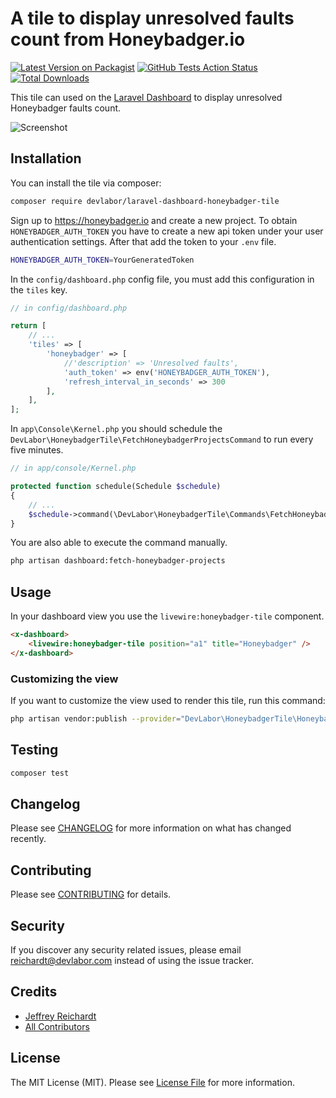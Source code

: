 # A tile to display unresolved faults count from Honeybadger.io

[![Latest Version on Packagist](https://img.shields.io/packagist/v/devlabor/laravel-dashboard-honeybadger-tile.svg?style=flat-square)](https://packagist.org/packages/devlabor/laravel-dashboard-honeybadger-tile)
[![GitHub Tests Action Status](https://img.shields.io/github/workflow/status/devlabor/laravel-dashboard-honeybadger-tile/run-tests?label=tests)](https://github.com/devlabor/laravel-dashboard-honeybadger-tile/actions?query=workflow%3Arun-tests+branch%3Amaster)
[![Total Downloads](https://img.shields.io/packagist/dt/devlabor/laravel-dashboard-honeybadger-tile.svg?style=flat-square)](https://packagist.org/packages/devlabor/laravel-dashboard-honeybadger-tile)

This tile can used on the [Laravel Dashboard](https://docs.spatie.be/laravel-dashboard) to display unresolved Honeybadger faults count.

![Screenshot](https://devlabor.com/github/screenshot-laravel-dashboard-honeybadger-tile.jpg)

## Installation

You can install the tile via composer:

```bash
composer require devlabor/laravel-dashboard-honeybadger-tile
```

Sign up to https://honeybadger.io and create a new project. To obtain `HONEYBADGER_AUTH_TOKEN` you have to create a new api token under your user authentication settings. After that add the token to your `.env` file.

```bash
HONEYBADGER_AUTH_TOKEN=YourGeneratedToken
```

In the `config/dashboard.php` config file, you must add this configuration in the `tiles` key.

```php
// in config/dashboard.php

return [
    // ...
    'tiles' => [
        'honeybadger' => [
            //'description' => 'Unresolved faults',
            'auth_token' => env('HONEYBADGER_AUTH_TOKEN'),
            'refresh_interval_in_seconds' => 300
        ],
    ],
];
```

In `app\Console\Kernel.php` you should schedule the `DevLabor\HoneybadgerTile\FetchHoneybadgerProjectsCommand` to run every five minutes. 

```php
// in app/console/Kernel.php

protected function schedule(Schedule $schedule)
{
    // ...
    $schedule->command(\DevLabor\HoneybadgerTile\Commands\FetchHoneybadgerProjectsCommand::class)->everyFiveMinutes();
}
```

You are also able to execute the command manually.

```bash
php artisan dashboard:fetch-honeybadger-projects
```


## Usage

In your dashboard view you use the `livewire:honeybadger-tile` component.

```html
<x-dashboard>
    <livewire:honeybadger-tile position="a1" title="Honeybadger" />
</x-dashboard>
```

### Customizing the view

If you want to customize the view used to render this tile, run this command:

```bash
php artisan vendor:publish --provider="DevLabor\HoneybadgerTile\HoneybadgerTileServiceProvider" --tag="dashboard-honeybadger-tile-views"
```

## Testing

``` bash
composer test
```

## Changelog

Please see [CHANGELOG](CHANGELOG.md) for more information on what has changed recently.

## Contributing

Please see [CONTRIBUTING](CONTRIBUTING.md) for details.

## Security

If you discover any security related issues, please email reichardt@devlabor.com instead of using the issue tracker.

## Credits

- [Jeffrey Reichardt](https://github.com/kiv4h)
- [All Contributors](../../contributors)

## License

The MIT License (MIT). Please see [License File](LICENSE.md) for more information.
